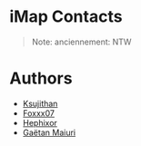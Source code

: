 # iMap Contacts
> Note: anciennement: NTW

# Authors
* [Ksujithan](https://github.com/Ksujithan)
* [Foxxx07](https://github.com/Foxxx07)
* [Hephixor](https://github.com/Hephixor)
* [Gaëtan Maiuri](https://github.com/lessonsharing)
